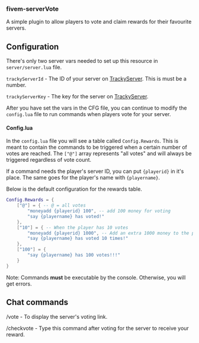 ### fivem-serverVote

A simple plugin to allow players to vote and claim rewards for their favourite servers.


## Configuration

There's only two server vars needed to set up this resource in `server/server.lua` file.

`trackyServerId` - The ID of your server on [TrackyServer](https://www.trackyserver.com/). This is must be a number.

`trackyServerKey` - The key for the server on [TrackyServer](https://www.trackyserver.com/).

After you have set the vars in the CFG file, you can continue to modify the `config.lua` file to run commands when players vote for your server.


#### Config.lua

In the `config.lua` file you will see a table called `Config.Rewards`.
This is meant to contain the commands to be triggered when a certain number of votes are reached.
The `["@"]` array represents "all votes" and will always be triggered regardless of vote count.

If a command needs the player's server ID, you can put `{playerid}` in it's place.
The same goes for the player's name with `{playername}`.

Below is the default configuration for the rewards table.
```lua
Config.Rewards = {
    ["@"] = { -- @ = all votes
        "moneyadd {playerid} 100", -- add 100 money for voting
        "say {playername} has voted!"
    },
    ["10"] = { -- When the player has 10 votes
        "moneyadd {playerid} 1000", -- Add an extra 1000 money to the player
        "say {playername} has voted 10 times!"
    },
    ["100"] = {
        "say {playername} has 100 votes!!!"
    }
}
```

Note: Commands **must** be executable by the console. Otherwise, you will get errors.

## Chat commands

/vote - To display the server's voting link.

/checkvote - Type this command after voting for the server to receive your reward.